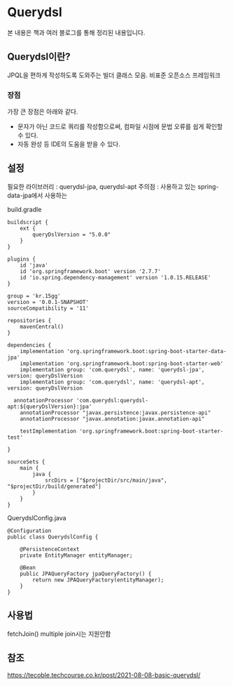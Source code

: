 # Querydsl

본 내용은 책과 여러 블로그를 통해 정리된 내용입니다.


## Querydsl이란?
JPQL을 편하게 작성하도록 도와주는 빌더 클래스 모음. 비표준 오픈소스 프레임워크

### 장점
가장 큰 장점은 아래와 같다.
- 문자가 아닌 코드로 쿼리를 작성함으로써, 컴파일 시점에 문법 오류를 쉽게 확인할 수 있다.
- 자동 완성 등 IDE의 도움을 받을 수 있다.

## 설정
필요한 라이브러리 : querydsl-jpa, querydsl-apt
주의점 : 사용하고 있는 spring-data-jpa에서 사용하는 

build.gradle

```
buildscript {
	ext {
		queryDslVersion = "5.0.0"
	}
}

plugins {
	id 'java'
	id 'org.springframework.boot' version '2.7.7'
	id 'io.spring.dependency-management' version '1.0.15.RELEASE'
}

group = 'kr.15gg'
version = '0.0.1-SNAPSHOT'
sourceCompatibility = '11'

repositories {
	mavenCentral()
}

dependencies {
	implementation 'org.springframework.boot:spring-boot-starter-data-jpa'
	implementation 'org.springframework.boot:spring-boot-starter-web'
	implementation group: 'com.querydsl', name: 'querydsl-jpa', version: queryDslVersion
	implementation group: 'com.querydsl', name: 'querydsl-apt', version: queryDslVersion
	
  annotationProcessor 'com.querydsl:querydsl-apt:${queryDslVersion}:jpa'
	annotationProcessor "javax.persistence:javax.persistence-api"
	annotationProcessor "javax.annotation:javax.annotation-api"

	testImplementation 'org.springframework.boot:spring-boot-starter-test'

}

sourceSets {
	main {
		java {
			srcDirs = ["$projectDir/src/main/java", "$projectDir/build/generated"]
		}
	}
}
```

QuerydslConfig.java
```
@Configuration
public class QuerydslConfig {

    @PersistenceContext
    private EntityManager entityManager;

    @Bean
    public JPAQueryFactory jpaQueryFactory() {
        return new JPAQueryFactory(entityManager);
    }
}
```

## 사용법
fetchJoin() multiple join시는 지원안함






## 참조
https://tecoble.techcourse.co.kr/post/2021-08-08-basic-querydsl/
